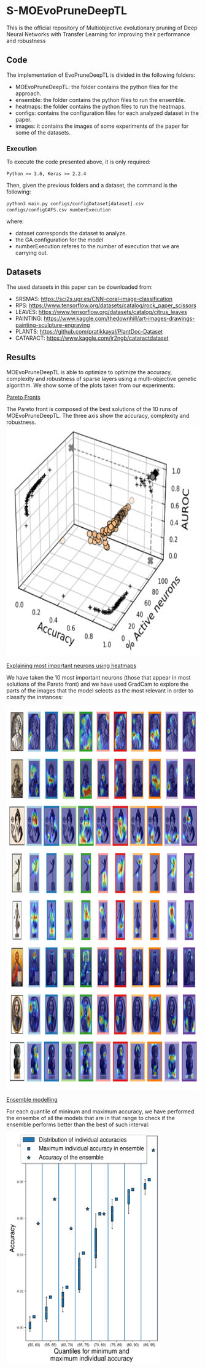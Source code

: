 # S-MOEvoPruneDeepTL

This is the official repository of Multiobjective evolutionary pruning of Deep Neural Networks with Transfer Learning for improving their performance and robustness

## Code

The implementation of EvoPruneDeepTL is divided in the following folders:

   * MOEvoPruneDeepTL: the folder contains the python files for the approach.
   * ensemble: the folder contains the python files to run the ensemble.
   * heatmaps: the folder contains the python files to run the heatmaps.
   * configs: contains the configuration files for each analyzed dataset in the paper.
   * images: it contains the images of some experiments of the paper for some of the datasets.
  
 ### Execution
 
 To execute the code presented above, it is only required:
    
    Python >= 3.6, Keras >= 2.2.4
    
  Then, given the previous folders and a dataset, the command is the following:
  
    python3 main.py configs/configDataset[dataset].csv configs/configGAFS.csv numberExecution
    
   where:
   
   * dataset corresponds the dataset to analyze.
   * the GA configuration for the model
   * numberExecution referes to the number of execution that we are carrying out.
    
 
## Datasets

The used datasets in this paper can be downloaded from:

  * SRSMAS: https://sci2s.ugr.es/CNN-coral-image-classification
  * RPS: https://www.tensorflow.org/datasets/catalog/rock_paper_scissors
  * LEAVES: https://www.tensorflow.org/datasets/catalog/citrus_leaves
  * PAINTING: https://www.kaggle.com/thedownhill/art-images-drawings-painting-sculpture-engraving
  * PLANTS: https://github.com/pratikkayal/PlantDoc-Dataset
  * CATARACT: https://www.kaggle.com/jr2ngb/cataractdataset

## Results

MOEvoPruneDeepTL is able to optimize to optimize the accuracy, complexity and robustness of sparse layers using a multi-objective genetic algorithm. We show some of the plots taken from our experiments:

<ins> Pareto Fronts </ins>

The Pareto front is composed of the best solutions of the 10 runs of MOEvoPruneDeepTL. The three axis show the accuracy, complexity and robustness.
<img src="images/paretopinturas.png" width="600" height="600">

<ins> Explaining most important neurons using heatmaps </ins>

We have taken the 10 most important neurons (those that appear in most solutions of the Pareto front) and we have used GradCam to explore the parts of the images that the model selects as the most relevant in order to classify the instances:

<img src="images/XAI_pinturas_heatmaps.png" width="1000" height="1000">

<ins> Ensemble modelling </ins>

For each quantile of mininum and maximum accuracy, we have performed the ensembe of all the models that are in that range to check if the ensemble performs better than the best of such interval:


<img src="images/ensemblerps.png" width="400" height="600">
